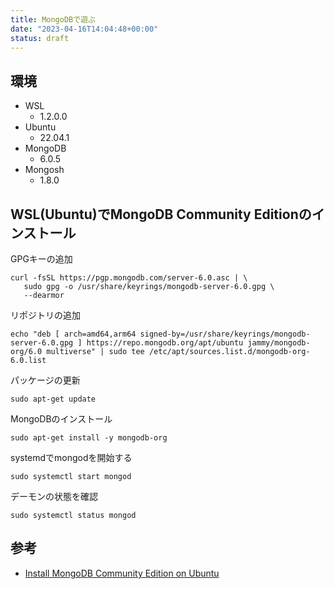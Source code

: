 ```yaml
---
title: MongoDBで遊ぶ
date: "2023-04-16T14:04:48+00:00"
status: draft
---
```


## 環境

- WSL
  - 1.2.0.0
- Ubuntu
  - 22.04.1
- MongoDB
  - 6.0.5
- Mongosh
  - 1.8.0

## WSL(Ubuntu)でMongoDB Community Editionのインストール

GPGキーの追加

```shell
curl -fsSL https://pgp.mongodb.com/server-6.0.asc | \
   sudo gpg -o /usr/share/keyrings/mongodb-server-6.0.gpg \
   --dearmor
```

リポジトリの追加

```shell
echo "deb [ arch=amd64,arm64 signed-by=/usr/share/keyrings/mongodb-server-6.0.gpg ] https://repo.mongodb.org/apt/ubuntu jammy/mongodb-org/6.0 multiverse" | sudo tee /etc/apt/sources.list.d/mongodb-org-6.0.list
```

パッケージの更新

```shell
sudo apt-get update
```

MongoDBのインストール

```shell
sudo apt-get install -y mongodb-org
```

systemdでmongodを開始する

```shell
sudo systemctl start mongod
```

デーモンの状態を確認

```shell
sudo systemctl status mongod
```

## 参考

- [Install MongoDB Community Edition on Ubuntu](https://www.mongodb.com/docs/manual/tutorial/install-mongodb-on-ubuntu/#install-mongodb-community-edition)
